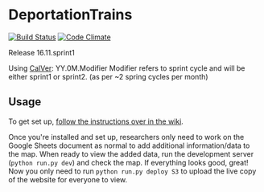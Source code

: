 # DeportationTrains
[![Build Status](https://travis-ci.org/iJebus/DeportationTrains.svg?branch=flask)](https://travis-ci.org/iJebus/DeportationTrains)
[![Code Climate](https://codeclimate.com/github/iJebus/DeportationTrains/badges/gpa.svg)](https://codeclimate.com/github/iJebus/DeportationTrains)

Release 16.11.sprint1

Using [CalVer](http://calver.org/): YY.0M.Modifier
Modifier refers to sprint cycle and will be either sprint1 or sprint2. (as per ~2 spring cycles per month)

## Usage

To get set up, [follow the instructions over in the wiki](https://github.com/iJebus/DeportationTrains/wiki/Maintenance-Manual#installing-the-project).

Once you're installed and set up, researchers only need to work on the Google Sheets document as normal to add additional information/data to the map. When ready to view the added data, run the development server (`python run.py dev`) and check the map. If everything looks good, great! Now you only need to run `python run.py deploy S3` to upload the live copy of the website for everyone to view.